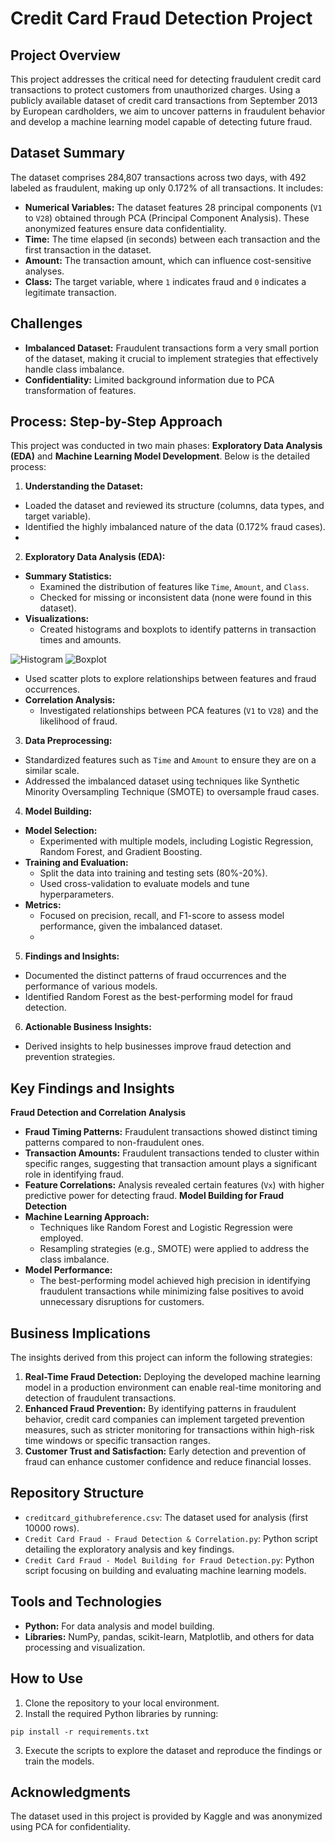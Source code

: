 # Credit Card Fraud Detection Project

## Project Overview
This project addresses the critical need for detecting fraudulent credit card transactions to protect customers from unauthorized charges. Using a publicly available dataset of credit card transactions from September 2013 by European cardholders, we aim to uncover patterns in fraudulent behavior and develop a machine learning model capable of detecting future fraud.

## Dataset Summary
The dataset comprises 284,807 transactions across two days, with 492 labeled as fraudulent, making up only 0.172% of all transactions. It includes:

- **Numerical Variables:** The dataset features 28 principal components (`V1` to `V28`) obtained through PCA (Principal Component Analysis). These anonymized features ensure data confidentiality.
- **Time:** The time elapsed (in seconds) between each transaction and the first transaction in the dataset.
- **Amount:** The transaction amount, which can influence cost-sensitive analyses.
- **Class:** The target variable, where `1` indicates fraud and `0` indicates a legitimate transaction.

## Challenges
- **Imbalanced Dataset:** Fraudulent transactions form a very small portion of the dataset, making it crucial to implement strategies that effectively handle class imbalance.
- **Confidentiality:** Limited background information due to PCA transformation of features.

## Process: Step-by-Step Approach
This project was conducted in two main phases: **Exploratory Data Analysis (EDA)** and **Machine Learning Model Development**. Below is the detailed process:

1. **Understanding the Dataset:**

- Loaded the dataset and reviewed its structure (columns, data types, and target variable).
- Identified the highly imbalanced nature of the data (0.172% fraud cases).
- 
2. **Exploratory Data Analysis (EDA):**

- **Summary Statistics:**
  - Examined the distribution of features like `Time`, `Amount`, and `Class`.
  - Checked for missing or inconsistent data (none were found in this dataset).
- **Visualizations:**
  - Created histograms and boxplots to identify patterns in transaction times and amounts.

![Histogram](https://github.com/user-attachments/assets/e1fe50e1-cdb0-4faa-8fc3-a6169ac7852a)
![Boxplot](https://github.com/user-attachments/assets/1c71b89f-c0d4-4d2d-8a73-a98cae4a47b8)

  - Used scatter plots to explore relationships between features and fraud occurrences.
- **Correlation Analysis:**
  - Investigated relationships between PCA features (`V1` to `V28`) and the likelihood of fraud.

3. **Data Preprocessing:**

- Standardized features such as `Time` and `Amount` to ensure they are on a similar scale.
- Addressed the imbalanced dataset using techniques like Synthetic Minority Oversampling Technique (SMOTE) to oversample fraud cases.

4. **Model Building:**

- **Model Selection:**
  - Experimented with multiple models, including Logistic Regression, Random Forest, and Gradient Boosting.
- **Training and Evaluation:**
  - Split the data into training and testing sets (80%-20%).
  - Used cross-validation to evaluate models and tune hyperparameters.
- **Metrics:**
  - Focused on precision, recall, and F1-score to assess model performance, given the imbalanced dataset.
  - 
5. **Findings and Insights:**

- Documented the distinct patterns of fraud occurrences and the performance of various models.
- Identified Random Forest as the best-performing model for fraud detection.

6. **Actionable Business Insights:**

- Derived insights to help businesses improve fraud detection and prevention strategies.

## Key Findings and Insights
**Fraud Detection and Correlation Analysis**
- **Fraud Timing Patterns:** Fraudulent transactions showed distinct timing patterns compared to non-fraudulent ones.
- **Transaction Amounts:** Fraudulent transactions tended to cluster within specific ranges, suggesting that transaction amount plays a significant role in identifying fraud.
- **Feature Correlations:** Analysis revealed certain features (`Vx`) with higher predictive power for detecting fraud.
**Model Building for Fraud Detection**
- **Machine Learning Approach:**
  - Techniques like Random Forest and Logistic Regression were employed.
  - Resampling strategies (e.g., SMOTE) were applied to address the class imbalance.
- **Model Performance:**
  - The best-performing model achieved high precision in identifying fraudulent transactions while minimizing false positives to avoid unnecessary disruptions for customers.

## Business Implications

The insights derived from this project can inform the following strategies:
1. **Real-Time Fraud Detection:** Deploying the developed machine learning model in a production environment can enable real-time monitoring and detection of fraudulent transactions.
2. **Enhanced Fraud Prevention:** By identifying patterns in fraudulent behavior, credit card companies can implement targeted prevention measures, such as stricter monitoring for transactions within high-risk time windows or specific transaction ranges.
3. **Customer Trust and Satisfaction:** Early detection and prevention of fraud can enhance customer confidence and reduce financial losses.

## Repository Structure
- `creditcard_githubreference.csv`: The dataset used for analysis (first 10000 rows).
- `Credit Card Fraud - Fraud Detection & Correlation.py`: Python script detailing the exploratory analysis and key findings.
- `Credit Card Fraud - Model Building for Fraud Detection.py`: Python script focusing on building and evaluating machine learning models.

## Tools and Technologies
- **Python:** For data analysis and model building.
- **Libraries:** NumPy, pandas, scikit-learn, Matplotlib, and others for data processing and visualization.

## How to Use
1. Clone the repository to your local environment.
2. Install the required Python libraries by running:

`pip install -r requirements.txt`

3. Execute the scripts to explore the dataset and reproduce the findings or train the models.

## Acknowledgments
The dataset used in this project is provided by Kaggle and was anonymized using PCA for confidentiality.

